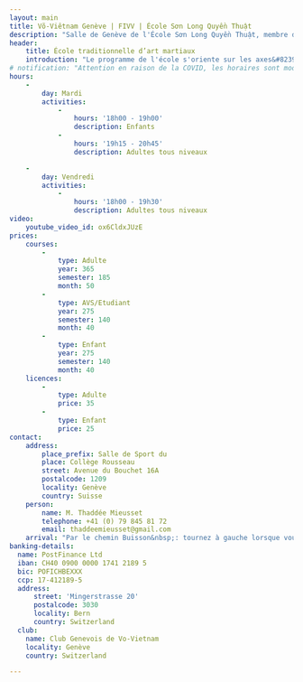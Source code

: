 ```yaml
---
layout: main
title: Võ-Viêtnam Genève | FIVV | École Sơn Long Quyền Thuật
description: "Salle de Genève de l'École Sơn Long Quyền Thuật, membre de la Fédération Internationale de Võ-Việt-Nam. Enseignement des arts martiaux traditionnels vietnamiens."
header:
    title: École traditionnelle d’art martiaux
    introduction: "Le programme de l'école s'oriente sur les axes&#8239;: santé, technique, travail artistique et étude du combat."
# notification: "Attention en raison de la COVID, les horaires sont modifiés et les cours ont lieu à distance sur Zoom."
hours:
    -
        day: Mardi
        activities:
            -
                hours: '18h00 - 19h00'
                description: Enfants
            -
                hours: '19h15 - 20h45'
                description: Adultes tous niveaux

    -
        day: Vendredi
        activities:
            -
                hours: '18h00 - 19h30'
                description: Adultes tous niveaux
video:
    youtube_video_id: ox6CldxJUzE
prices:
    courses:
        -
            type: Adulte
            year: 365
            semester: 185
            month: 50
        -
            type: AVS/Etudiant
            year: 275
            semester: 140
            month: 40
        -
            type: Enfant
            year: 275
            semester: 140
            month: 40
    licences:
        -
            type: Adulte
            price: 35
        -
            type: Enfant
            price: 25
contact:
    address:
        place_prefix: Salle de Sport du
        place: Collège Rousseau
        street: Avenue du Bouchet 16A
        postalcode: 1209
        locality: Genève
        country: Suisse
    person:
        name: M. Thaddée Mieusset
        telephone: +41 (0) 79 845 81 72
        email: thaddeemieusset@gmail.com
    arrival: "Par le chemin Buisson&nbsp;: tournez à gauche lorsque vous arrivez au bout suivez les panneaux indiquant les salles de sport."
banking-details:
  name: PostFinance Ltd
  iban: CH40 0900 0000 1741 2189 5
  bic: POFICHBEXXX
  ccp: 17-412189-5
  address:
      street: 'Mingerstrasse 20'
      postalcode: 3030
      locality: Bern
      country: Switzerland
  club:
    name: Club Genevois de Vo-Vietnam
    locality: Genève
    country: Switzerland

---
```

